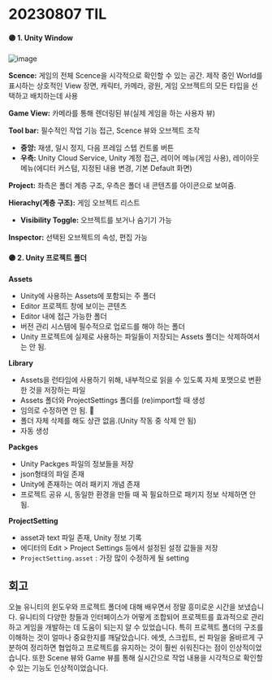 # 20230807 TIL

#### 🟣 1. Unity  Window

![image](https://github.com/tlqdbsrud/TIL/assets/141490250/40ef39ec-d14f-4e74-af9b-9e6fb4336014)


**Scence:** 게임의 전체 Scence을 시각적으로 확인할 수 있는 공간. 제작 중인 World를 표시하는 상호적인 View 장면, 캐릭터, 카메라, 광원, 게임 오브젝트의 모든 타입을 선택하고 배치하는데 사용

**Game View:** 카메라를 통해 렌더링된 뷰(실제 게임을 하는 사용자 뷰)

**Tool bar:** 필수적인 작업 기능 접근, Scence 뷰와 오브젝트 조작

- **중앙:** 재생, 일시 정지, 다음 프레임 스텝 컨트롤 버튼
- **우측:** Unity Cloud Service, Unity 계정 접근, 레이어 메뉴(게임 사용), 레이아웃 메뉴(에디터 커스텀, 지정된 내용 변경, 기본 Default 화면)

**Project:** 좌측은 폴더 계층 구조, 우측은 폴더 내 콘텐츠를 아이콘으로 보여줌.

**Hierachy(계층 구조):** 게임 오브젝트 리스트

- **Visibility Toggle:** 오브젝트를 보거나 숨기기 가능
  
**Inspector:** 선택된 오브젝트의 속성, 편집 가능  
    

    
#### 🟣 **2. Unity 프로젝트 폴더** 

**Assets**

- Unity에 사용하는 Assets에 포함되는 주 폴더
- Editor 프로젝트 창에 보이는 콘텐츠
- Editor 내에 접근 가능한 폴더
- 버전 관리 시스템에 필수적으로 업로드를 해야 하는 폴더
- Unity 프로젝트에 실제로 사용하는 파일들이 저장되는 Assets 폴더는 삭제하여서는 안 됨.

**Library**

- Assets을 런타임에 사용하기 위해, 내부적으로 읽을 수 있도록 자체 포맷으로 변환한 것을 저장하는 파일
- Assets 폴더와 ProjectSettings 폴더를 (re)import할 때 생성
- 임의로 수정하면 안 됨. 📌
- 폴더 자체 삭제를 해도 상관 없음.(Unity 작동 중 삭제 안 됨)
- 자동 생성

**Packges**

- Unity Packges 파일의 정보들을 저장
- json형태의 파일 존재
- Unity에 존재하는 여러 패키지 개념 존재
- 프로젝트 공유 시, 동일한 환경을 만들 때 꼭 필요하므로 패키지 정보 삭제하면 안 됨.

**ProjectSetting** 

- asset과 text 파일 존재, Unity 정보 기록
- 에디터의 Edit > Project Settings 등에서 설정된 설정 값들을 저장
- `ProjectSetting.asset` : 가장 많이 수정하게 될 setting


## 회고
오늘 유니티의 윈도우와 프로젝트 폴더에 대해 배우면서 정말 흥미로운 시간을 보냈습니다. 유니티의 다양한 창들과 인터페이스가 어떻게 조합되어 프로젝트를 효과적으로 관리하고 게임을 개발하는 데 도움이 되는지 알 수 있었습니다.
특히 프로젝트 폴더의 구조를 이해하는 것이 얼마나 중요한지를 깨달았습니다. 에셋, 스크립트, 씬 파일을 올바르게 구분하여 정리하면 협업하고 프로젝트를 유지하는 것이 훨씬 쉬워진다는 점이 인상적이었습니다.
또한 Scene 뷰와 Game 뷰를 통해 실시간으로 작업 내용을 시각적으로 확인할 수 있는 기능도 인상적이었습니다.
